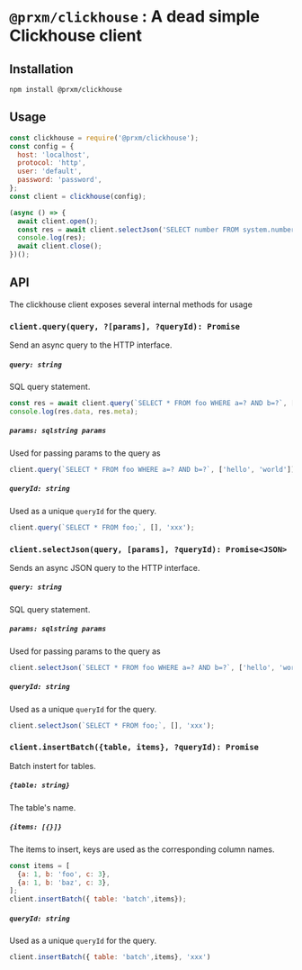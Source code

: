 # `@prxm/clickhouse` : A dead simple Clickhouse client

## Installation
`npm install @prxm/clickhouse`

## Usage
```javascript
const clickhouse = require('@prxm/clickhouse');
const config = {
  host: 'localhost',
  protocol: 'http',
  user: 'default',
  password: 'password',
};
const client = clickhouse(config);

(async () => {
  await client.open();
  const res = await client.selectJson('SELECT number FROM system.numbers LIMIT 10;');
  console.log(res);
  await client.close();
})();
```

## API
The clickhouse client exposes several internal methods for usage

### `client.query(query, ?[params], ?queryId): Promise`

Send an async query to the HTTP interface.

##### `query: string`
SQL query statement.

```javascript
const res = await client.query(`SELECT * FROM foo WHERE a=? AND b=?`, ['hello', 'world']);
console.log(res.data, res.meta);
```

##### `params: sqlstring params`
Used for passing params to the query as
```javascript
client.query(`SELECT * FROM foo WHERE a=? AND b=?`, ['hello', 'world']);
```

##### `queryId: string`
Used as a unique `queryId` for the query.
```javascript
client.query(`SELECT * FROM foo;`, [], 'xxx');
```

### `client.selectJson(query, [params], ?queryId): Promise<JSON>`
Sends an async JSON query to the HTTP interface.

##### `query: string`
SQL query statement.

##### `params: sqlstring params`
Used for passing params to the query as
```javascript
client.selectJson(`SELECT * FROM foo WHERE a=? AND b=?`, ['hello', 'world']);
```

##### `queryId: string`
Used as a unique `queryId` for the query.
```javascript
client.selectJson(`SELECT * FROM foo;`, [], 'xxx');
```

### `client.insertBatch({table, items}, ?queryId): Promise`
Batch instert for tables.

##### `{table: string}`
The table's name.

##### `{items: [{}]}`
The items to insert, keys are used as the corresponding column names.

```javascript
const items = [
  {a: 1, b: 'foo', c: 3},
  {a: 1, b: 'baz', c: 3},
];
client.insertBatch({ table: 'batch',items});
```


##### `queryId: string`
Used as a unique `queryId` for the query.
```javascript
client.insertBatch({ table: 'batch',items}, 'xxx')
```

